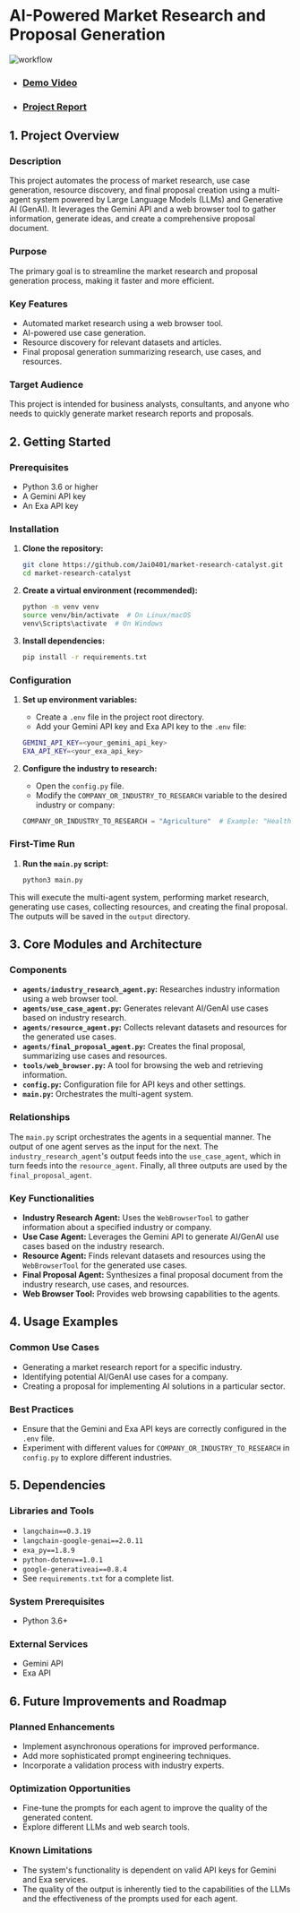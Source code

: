 # AI-Powered Market Research and Proposal Generation

![workflow](workflow.png)
- ### [Demo Video](https://drive.google.com/file/d/1T4VASEsHrqYaLdABuf5HuEFNpaX6WT2p/view?usp=sharing)
- ### [Project Report](https://github.com/Jai0401/market-research-catalyst/blob/main/project-report.md)

## 1. Project Overview

### Description
This project automates the process of market research, use case generation, resource discovery, and final proposal creation using a multi-agent system powered by Large Language Models (LLMs) and Generative AI (GenAI). It leverages the Gemini API and a web browser tool to gather information, generate ideas, and create a comprehensive proposal document.

### Purpose
The primary goal is to streamline the market research and proposal generation process, making it faster and more efficient.

### Key Features
*   Automated market research using a web browser tool.
*   AI-powered use case generation.
*   Resource discovery for relevant datasets and articles.
*   Final proposal generation summarizing research, use cases, and resources.

### Target Audience
This project is intended for business analysts, consultants, and anyone who needs to quickly generate market research reports and proposals.

## 2. Getting Started

### Prerequisites
*   Python 3.6 or higher
*   A Gemini API key
*   An Exa API key

### Installation
1.  **Clone the repository:**
    ```bash
    git clone https://github.com/Jai0401/market-research-catalyst.git
    cd market-research-catalyst
    ```
    
2.  **Create a virtual environment (recommended):**
    ```bash
    python -m venv venv
    source venv/bin/activate  # On Linux/macOS
    venv\Scripts\activate  # On Windows
    ```
3.  **Install dependencies:**
    ```bash
    pip install -r requirements.txt
    
### Configuration
1.  **Set up environment variables:**
    *   Create a `.env` file in the project root directory.
    *   Add your Gemini API key and Exa API key to the `.env` file:
    ```bash
    GEMINI_API_KEY=<your_gemini_api_key>
    EXA_API_KEY=<your_exa_api_key>
    ```
    
2.  **Configure the industry to research:**
    *   Open the `config.py` file.
    *   Modify the `COMPANY_OR_INDUSTRY_TO_RESEARCH` variable to the desired industry or company:
    ```python
    COMPANY_OR_INDUSTRY_TO_RESEARCH = "Agriculture"  # Example: "Healthcare"
    ```
    
### First-Time Run
1.  **Run the `main.py` script:**
    ```bash
    python3 main.py
    ```
 This will execute the multi-agent system, performing market research, generating use cases, collecting resources, and creating the final proposal. The outputs will be saved in the `output` directory.

## 3. Core Modules and Architecture

### Components
*   **`agents/industry_research_agent.py`:** Researches industry information using a web browser tool.
*   **`agents/use_case_agent.py`:** Generates relevant AI/GenAI use cases based on industry research.
*   **`agents/resource_agent.py`:** Collects relevant datasets and resources for the generated use cases.
*   **`agents/final_proposal_agent.py`:** Creates the final proposal, summarizing use cases and resources.
*   **`tools/web_browser.py`:** A tool for browsing the web and retrieving information.
*   **`config.py`:** Configuration file for API keys and other settings.
*   **`main.py`:** Orchestrates the multi-agent system.

### Relationships
The `main.py` script orchestrates the agents in a sequential manner. The output of one agent serves as the input for the next.  The `industry_research_agent`'s output feeds into the `use_case_agent`, which in turn feeds into the `resource_agent`. Finally, all three outputs are used by the `final_proposal_agent`.

### Key Functionalities
*   **Industry Research Agent:** Uses the `WebBrowserTool` to gather information about a specified industry or company.
*   **Use Case Agent:** Leverages the Gemini API to generate AI/GenAI use cases based on the industry research.
*   **Resource Agent:** Finds relevant datasets and resources using the `WebBrowserTool` for the generated use cases.
*   **Final Proposal Agent:** Synthesizes a final proposal document from the industry research, use cases, and resources.
*   **Web Browser Tool:** Provides web browsing capabilities to the agents.

## 4. Usage Examples

### Common Use Cases
*   Generating a market research report for a specific industry.
*   Identifying potential AI/GenAI use cases for a company.
*   Creating a proposal for implementing AI solutions in a particular sector.

### Best Practices
*   Ensure that the Gemini and Exa API keys are correctly configured in the `.env` file.
*   Experiment with different values for `COMPANY_OR_INDUSTRY_TO_RESEARCH` in `config.py` to explore different industries.

## 5. Dependencies

### Libraries and Tools
*   `langchain==0.3.19`
*   `langchain-google-genai==2.0.11`
*   `exa_py==1.8.9`
*   `python-dotenv==1.0.1`
*   `google-generativeai==0.8.4`
*   See `requirements.txt` for a complete list.

### System Prerequisites
*   Python 3.6+

### External Services
*   Gemini API
*   Exa API

## 6. Future Improvements and Roadmap

### Planned Enhancements
*   Implement asynchronous operations for improved performance.
*   Add more sophisticated prompt engineering techniques.
*   Incorporate a validation process with industry experts.

### Optimization Opportunities
*   Fine-tune the prompts for each agent to improve the quality of the generated content.
*   Explore different LLMs and web search tools.

### Known Limitations
*   The system's functionality is dependent on valid API keys for Gemini and Exa services.
*   The quality of the output is inherently tied to the capabilities of the LLMs and the effectiveness of the prompts used for each agent.
```
